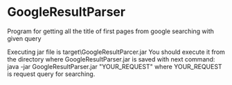 # GoogleResultParser
Program for getting all the title of first pages from google searching with given query

Executing jar file is target\GoogleResultParcer.jar
You should execute it from the directory where GoogleResultParser.jar is saved with next command:
java -jar GoogleResultParser.jar "YOUR_REQUEST"
where YOUR_REQUEST is request query for searching.
